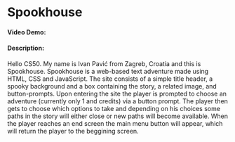 # Spookhouse
#### Video Demo:  <URL HERE>
#### Description:
Hello CS50.
My name is Ivan Pavić from Zagreb, Croatia and this is Spookhouse.
Spookhouse is a web-based text adventure made using HTML, CSS and JavaScript.
The site consists of a simple title header, a spooky background and a box containing the story, a related image, and button-prompts.
Upon entering the site the player is prompted to choose an adventure (currently only 1 and credits) via a button prompt. The player 
then gets to choose which options to take and depending on his choices some paths in the story will either close or new paths will 
become available.
When the player reaches an end screen the main menu button will appear, which will return the player to the beggining screen.
